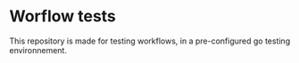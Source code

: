 # Worflow tests

This repository is made for testing workflows, in a pre-configured go testing environnement.
